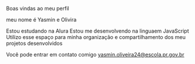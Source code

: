 Boas vindas ao meu perfil

meu nome é Yasmin e Olivira

Estou estudando na Alura 
Estou me desenvolvendo na linguaem JavaScript
Utilizo esse espaço para minha organização e compartilhamento dos meu projetos desenvolvidos

Você pode entrar em contato comigo
yasmin.oliveira24@escola.pr.gov.br
